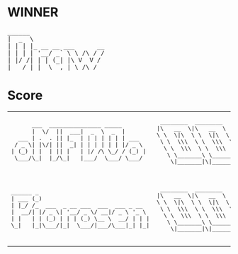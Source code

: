 # WINNER

<pre>
______                    
|  _  \                   
| | | |_ __ __ ___      __
| | | | '__/ _` \ \ /\ / /
| |/ /| | | (_| |\ V  V / 
|___/ |_|  \__,_| \_/\_/
</pre>

# Score

<table>
  <tr>
    <td>
      <pre>
      ___  _______________ _____       
      |  \/  ||  ___|  _  \  _  |      
  ___ | .  . || |_  | | | | | | | ___  
 / _ \| |\/| ||  _| | | | | | | |/ _ \ 
| (_) | |  | || |   | |/ /\ \_/ / (_) |
 \___/\_|  |_/\_|   |___/  \___/ \___/
      </pre>
    </td>
    <td>
      <pre>
 ________  ________     
|\   __  \|\   __  \    
\ \  \|\  \ \  \|\  \   
 \ \  \\\  \ \  \\\  \  
  \ \  \\\  \ \  \\\  \ 
   \ \_______\ \_______\
    \|_______|\|_______|
      </pre>
    </td>
  </tr>
  <tr>
    <td>
      <pre>
______ _                                
| ___ (_)                               
| |_/ /_  ___  _ __ ___  ___  ___ _ __  
|  __/| |/ _ \| '__/ _ \/ __|/ _ \ '_ \ 
| |   | | (_) | | | (_) \__ \  __/ | | |
\_|   |_|\___/|_|  \___/|___/\___|_| |_|
      </pre>
    </td>
    <td>
      <pre>
 ________  ________     
|\   __  \|\   __  \    
\ \  \|\  \ \  \|\  \   
 \ \  \\\  \ \  \\\  \  
  \ \  \\\  \ \  \\\  \ 
   \ \_______\ \_______\
    \|_______|\|_______|
      </pre>
    </td>
  </tr>
</table>